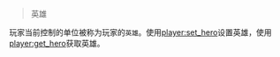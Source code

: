 > 英雄

玩家当前控制的单位被称为玩家的`英雄`。使用[player:set_hero]设置英雄，使用[player:get_hero]获取英雄。

[player:set_hero]: ac/api/player?=set_hero
[player:get_hero]: ac/api/player?=get_hero

